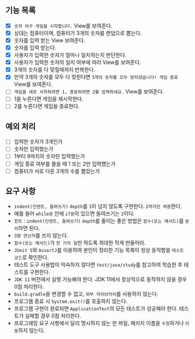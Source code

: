 ## 기능 목록
  - [x] `숫자 야구 게임을 시작합니다.` View를 보여준다.
  - [x] 상대는 컴퓨터이며, 컴퓨터가 3개의 숫자를 랜덤으로 뽑는다.
  - [x] 숫자를 입력 받는 View 보여준다.
  - [x] 숫자를 입력 받는다.
  - [x] 사용자가 입력한 숫자가 얼마나 일치하는지 판단한다.
  - [x] 사용자가 입력한 숫자의 일치 여부에 따라 View를 보여준다.
  - [x] 3개의 숫자를 다 맞힐때까지 반복한다.
  - [x] 만약 3개의 숫자를 모두 다 맞힌다면 `3개의 숫자를 모두 맞히셨습니다! 게임 종료` View를 보여준다.
  - [ ] `게임을 새로 시작하려면 1, 종료하려면 2를 입력하세요.` View를 보여준다.
  - [ ] 1을 누른다면 게임을 재시작한다.
  - [ ] 2를 누른다면 게임을 종료한다.

## 예외 처리
- [ ] 입력한 숫자가 3개인가
- [ ] 숫자만 입력했는가
- [ ] 1부터 9까지의 숫자만 입력했는가
- [ ] 게임 종료 여부를 물을 때 1 또는 2만 입력헀는가
- [ ] 컴퓨터가 서로 다른 3개의 수를 뽑았는가

## 요구 사항
* `indent(인덴트, 들여쓰기)` `depth`를 `3`이 넘지 않도록 구현한다. `2까지만 허용`한다.
* 예를 들어 `while문` 안에 `if문`이 있으면 들여쓰기는 `2`이다.
* `힌트` : `indent(인덴트, 들여쓰기)` `depth`를 줄이는 좋은 방법은 `함수(또는 메서드)`를 `분리`하면 된다.
* `3항 연산자`를 쓰지 않는다.
* `함수(또는 메서드)`가 `한 가지 일`만 하도록 최대한 작게 만들어라.
* `JUnit 5`와 `AssertJ`를 이용하여 본인이 정리한 기능 목록이 정상 동작함을 `테스트 코드`로 확인한다.
* 테스트 도구 사용법이 익숙하지 않다면 `test/java/study`를 참고하여 학습한 후 테스트를 구현한다.
* `JDK 11` 버전에서 실행 가능해야 한다. JDK 11에서 정상적으로 동작하지 않을 경우 0점 처리한다.
* `build.gradle`을 변경할 수 없고, `외부 라이브러리`를 사용하지 않는다.
* 프로그램 종료 시 `System.exit()`를 호출하지 않는다.
* 프로그램 구현이 완료되면 `ApplicationTest`의 모든 테스트가 성공해야 한다. 테스트가 실패할 경우 0점 처리한다.
* 프로그래밍 요구 사항에서 달리 명시하지 않는 한 파일, 패키지 이름을 `수정`하거나 `이동`하지 않는다.
